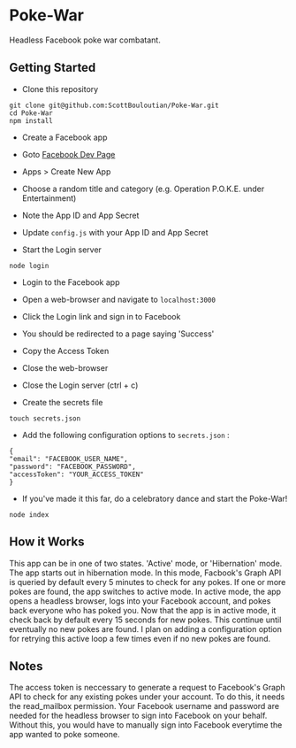 Poke-War
========

Headless Facebook poke war combatant.

Getting Started
-------

* Clone this repository
```
git clone git@github.com:ScottBouloutian/Poke-War.git
cd Poke-War
npm install
```

* Create a Facebook app
 * Goto [Facebook Dev Page](https://developers.facebook.com/)
 * Apps > Create New App
 * Choose a random title and category (e.g. Operation P.O.K.E. under Entertainment)
 * Note the App ID and App Secret
 * Update ```config.js``` with your App ID and App Secret


* Start the Login server
```
node login
```

* Login to the Facebook app
 * Open a web-browser and navigate to ```localhost:3000```
 * Click the Login link and sign in to Facebook
 * You should be redirected to a page saying 'Success'
 * Copy the Access Token
 * Close the web-browser
 * Close the Login server (ctrl + c)


* Create the secrets file
```
touch secrets.json
```

* Add the following configuration options to ```secrets.json``` :
```
{
"email": "FACEBOOK_USER_NAME",
"password": "FACEBOOK_PASSWORD",
"accessToken": "YOUR_ACCESS_TOKEN"
}
```

* If you've made it this far, do a celebratory dance and start the Poke-War!
```
node index
```

How it Works
-------
This app can be in one of two states. 'Active' mode, or 'Hibernation' mode. The app starts out in hibernation mode. In this mode, Facbook's Graph API is queried by default every 5 minutes to check for any pokes. If one or more pokes are found, the app switches to active mode. In active mode, the app opens a headless browser, logs into your Facebook account, and pokes back everyone who has poked you. Now that the app is in active mode, it check back by default every 15 seconds for new pokes. This continue until eventually no new pokes are found. I plan on adding a configuration option for retrying this active loop a few times even if no new pokes are found.

Notes
-------
The access token is neccessary to generate a request to Facebook's Graph API to check for any existing pokes under your account. To do this, it needs the read_mailbox permission. Your Facebook username and password are needed for the headless browser to sign into Facebook on your behalf. Without this, you would have to manually sign into Facebook everytime the app wanted to poke someone.
